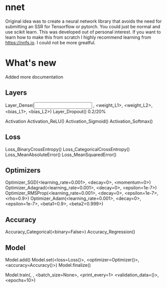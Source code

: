 # nnet
Original idea was to create a neural network library that avoids the need for submitting an SSR for Tensorflow or pytorch.
You could just be normal and use scikit learn. This was developed out of personal interest.
If you want to learn how to make this from scratch I highly recommend learning from https://nnfs.io. I could not be more greatful.

# What's new
Added more documentation

## Layers
Layer_Dense(<input> <output>, <weight_L1>, <weight_L2>, <bias_L1>, <bias_L2>)
Layer_Dropout(<Percent of missing neurons>) 0.2/20%

Activation
Activation_ReLU()
Activation_Sigmoid()
Activation_Softmax()

## Loss
Loss_BinaryCrossEntropy()
Loss_CategoricalCrossEntropy()
Loss_MeanAbsoluteError()
Loss_MeanSquaredError()

## Optimizers
Optimizer_SGD(<learning_rate=0.001>, <decay=0>, <momentum=0>)
Optimizer_Adagrad(<learning_rate=0.001>, <decay=0>, <epsilon=1e-7>)
Optimizer_RMSProp(<learning_rate=0.001>, <decay=0>, <epsilon=1e-7>, <rho=0.9>)
Optimizer_Adam(<learning_rate=0.001>, <decay=0>, <epsilon=1e-7>, <beta1=0.9>, <beta2=0.999>)

## Accuracy
Accuracy_Categorical(<binary=False>)
Accuracy_Regression()

## Model
Model.add(<Layer or Activation>)
Model.set(<loss=Loss()>, <optimizer=Optimizer()>, <accuracy=Accuracy()>)
Model.finalize()

Model.train(<Train>, <Test>, <batch_size=None>, <print_every=1> <validation_data=()>, <epochs=10>)
